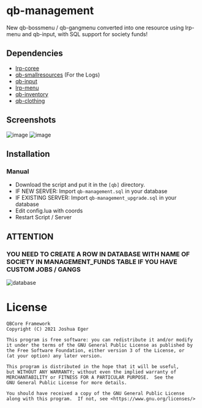 # qb-management

New qb-bossmenu / qb-gangmenu converted into one resource using lrp-menu and qb-input, with SQL support for society funds!

## Dependencies

- [lrp-coree](https://github.com/qbcore-frameworklrp-corere)
- [qb-smallresources](https://github.com/qbcore-framework/qb-smallresources) (For the Logs)
- [qb-input](https://github.com/qbcore-framework/qb-input)
- [lrp-menu](https://github.com/qbcore-framework/lrp-menu)
- [qb-inventory](https://github.com/qbcore-framework/qb-inventory)
- [qb-clothing](https://github.com/qbcore-framework/qb-clothing)

## Screenshots

![image](https://i.imgur.com/9yiQZDX.png)
![image](https://i.imgur.com/MRMWeqX.png)

## Installation

### Manual

- Download the script and put it in the `[qb]` directory.
- IF NEW SERVER: Import `qb-management.sql` in your database
- IF EXISTING SERVER: Import `qb-management_upgrade.sql` in your database
- Edit config.lua with coords
- Restart Script / Server

## ATTENTION

### YOU NEED TO CREATE A ROW IN DATABASE WITH NAME OF SOCIETY IN MANAGEMENT_FUNDS TABLE IF YOU HAVE CUSTOM JOBS / GANGS

![database](https://i.imgur.com/6cd3NLU.png)

# License

    QBCore Framework
    Copyright (C) 2021 Joshua Eger

    This program is free software: you can redistribute it and/or modify
    it under the terms of the GNU General Public License as published by
    the Free Software Foundation, either version 3 of the License, or
    (at your option) any later version.

    This program is distributed in the hope that it will be useful,
    but WITHOUT ANY WARRANTY; without even the implied warranty of
    MERCHANTABILITY or FITNESS FOR A PARTICULAR PURPOSE.  See the
    GNU General Public License for more details.

    You should have received a copy of the GNU General Public License
    along with this program.  If not, see <https://www.gnu.org/licenses/>
